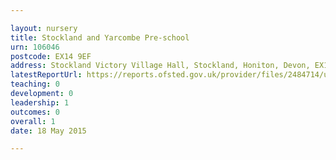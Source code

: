 ```yaml
---

layout: nursery
title: Stockland and Yarcombe Pre-school
urn: 106046
postcode: EX14 9EF
address: Stockland Victory Village Hall, Stockland, Honiton, Devon, EX14 9EF
latestReportUrl: https://reports.ofsted.gov.uk/provider/files/2484714/urn/106046.pdf
teaching: 0
development: 0
leadership: 1
outcomes: 0
overall: 1
date: 18 May 2015

---
```


